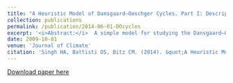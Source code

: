 ```yaml
---
title: "A Heuristic Model of Dansgaard–Oeschger Cycles. Part I: Description, Results, and Sensitivity Studies"
collection: publications
permalink: /publication/2014-06-01-DOcycles
excerpt: '<i>Abstract:</i>  A simple model for studying the Dansgaard–Oeschger (D-O) cycles of the last glacial period is presented, based on the T. Dokken et al. hypothesis for D-O cycles. The model is a column model representing the Nordic seas and is composed of ocean boxes stacked below a one-layer sea ice model with an energy-balance atmosphere; no changes in the large-scale ocean overturning circulation are invoked. Parameterizations are included for latent heat polynyas and sea ice export from the column. The resulting heuristic model was found to cycle between stadial and interstadial states at times scales similar to those seen in the proxy observational data, with the presence or absence of perennial sea ice in the Nordic seas being the defining characteristic for each of these states. The major discrepancy between the modeled oscillations and the proxy record is in the length of the interstadial phase, which is shorter than that observed. The modeled oscillations were found to be robust to parameter changes, including those related to the ocean heat flux convergence (OHFC) into the column. Production of polynya ice was found to be an essential ingredient for such sustained oscillatory behavior. A simple parameterization of natural variability in the OHFC enhances the robustness of the modeled oscillations. The authors conclude by discussing the implications of such a hypothesis for the state of the Nordic seas today and its state during the Last Glacial Maximum and contrasting the model to other hypotheses that invoke large-scale changes in the Atlantic meridional overturning circulation for explaining millennial-scale variability in the climate system. An extensive time-scale analysis will be presented in the future.'
date: 2009-10-01
venue: 'Journal of Climate'
citation: 'Singh HA, Battisti DS, Bitz CM. (2014). &quot;A Heuristic Model of Dansgaard–Oeschger Cycles. Part I: Description, Results, and Sensitivity Studies.&quot; <i>Journal of Climate</i>. 27(12): pp 4862-4868.'
---
```


[Download paper here](http://hansialice.github.io/files/JCLI-SinghEtAl2014-DOcycles.pdf)
